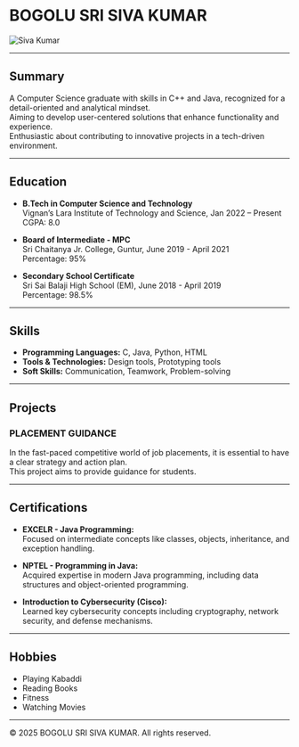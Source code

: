 # BOGOLU SRI SIVA KUMAR

![Siva Kumar](./siva.jpg)

---

## Summary

A Computer Science graduate with skills in C++ and Java, recognized for a detail-oriented and analytical mindset.  
Aiming to develop user-centered solutions that enhance functionality and experience.  
Enthusiastic about contributing to innovative projects in a tech-driven environment.

---

## Education

- **B.Tech in Computer Science and Technology**  
  Vignan’s Lara Institute of Technology and Science, Jan 2022 – Present  
  CGPA: 8.0

- **Board of Intermediate - MPC**  
  Sri Chaitanya Jr. College, Guntur, June 2019 - April 2021  
  Percentage: 95%

- **Secondary School Certificate**  
  Sri Sai Balaji High School (EM), June 2018 - April 2019  
  Percentage: 98.5%

---

## Skills

- **Programming Languages:** C, Java, Python, HTML  
- **Tools & Technologies:** Design tools, Prototyping tools  
- **Soft Skills:** Communication, Teamwork, Problem-solving

---

## Projects

### PLACEMENT GUIDANCE

In the fast-paced competitive world of job placements, it is essential to have a clear strategy and action plan.  
This project aims to provide guidance for students.

---

## Certifications

- **EXCELR - Java Programming:**  
  Focused on intermediate concepts like classes, objects, inheritance, and exception handling.

- **NPTEL - Programming in Java:**  
  Acquired expertise in modern Java programming, including data structures and object-oriented programming.

- **Introduction to Cybersecurity (Cisco):**  
  Learned key cybersecurity concepts including cryptography, network security, and defense mechanisms.

---

## Hobbies

- Playing Kabaddi  
- Reading Books  
- Fitness  
- Watching Movies

---

© 2025 BOGOLU SRI SIVA KUMAR. All rights reserved.
